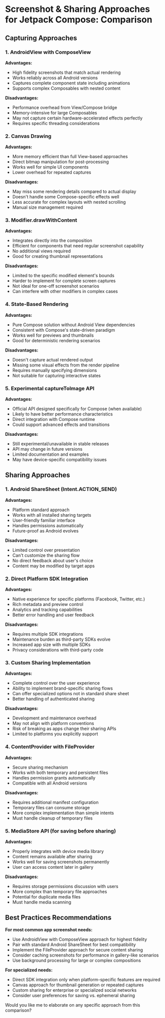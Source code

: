 # Screenshot & Sharing Approaches for Jetpack Compose: Comparison

## Capturing Approaches

### 1. AndroidView with ComposeView

**Advantages:**
- High fidelity screenshots that match actual rendering
- Works reliably across all Android versions
- Captures complete component state including animations
- Supports complex Composables with nested content

**Disadvantages:**
- Performance overhead from View/Compose bridge
- Memory-intensive for large Composables
- May not capture certain hardware-accelerated effects perfectly
- Requires specific threading considerations

### 2. Canvas Drawing

**Advantages:**
- More memory efficient than full View-based approaches
- Direct bitmap manipulation for post-processing
- Works well for simple UI components
- Lower overhead for repeated captures

**Disadvantages:**
- May miss some rendering details compared to actual display
- Doesn't handle some Compose-specific effects well
- Less accurate for complex layouts with nested scrolling
- Manual size management required

### 3. Modifier.drawWithContent

**Advantages:**
- Integrates directly into the composition
- Efficient for components that need regular screenshot capability
- No additional views required
- Good for creating thumbnail representations

**Disadvantages:**
- Limited to the specific modified element's bounds
- Harder to implement for complete screen captures
- Not ideal for one-off screenshot scenarios
- Can interfere with other modifiers in complex cases

### 4. State-Based Rendering

**Advantages:**
- Pure Compose solution without Android View dependencies
- Consistent with Compose's state-driven paradigm
- Works well for previews and thumbnails
- Good for deterministic rendering scenarios

**Disadvantages:**
- Doesn't capture actual rendered output
- Missing some visual effects from the render pipeline
- Requires manually specifying dimensions
- Not suitable for capturing interactive states

### 5. Experimental captureToImage API

**Advantages:**
- Official API designed specifically for Compose (when available)
- Likely to have better performance characteristics
- Direct integration with Compose runtime
- Could support advanced effects and transitions

**Disadvantages:**
- Still experimental/unavailable in stable releases
- API may change in future versions
- Limited documentation and examples
- May have device-specific compatibility issues

## Sharing Approaches

### 1. Android ShareSheet (Intent.ACTION_SEND)

**Advantages:**
- Platform standard approach 
- Works with all installed sharing targets
- User-friendly familiar interface
- Handles permissions automatically
- Future-proof as Android evolves

**Disadvantages:**
- Limited control over presentation
- Can't customize the sharing flow
- No direct feedback about user's choice
- Content may be modified by target apps

### 2. Direct Platform SDK Integration

**Advantages:**
- Native experience for specific platforms (Facebook, Twitter, etc.)
- Rich metadata and preview control
- Analytics and tracking capabilities
- Better error handling and user feedback

**Disadvantages:**
- Requires multiple SDK integrations
- Maintenance burden as third-party SDKs evolve
- Increased app size with multiple SDKs
- Privacy considerations with third-party code

### 3. Custom Sharing Implementation

**Advantages:**
- Complete control over the user experience
- Ability to implement brand-specific sharing flows
- Can offer specialized options not in standard share sheet
- Better handling of authenticated sharing

**Disadvantages:**
- Development and maintenance overhead
- May not align with platform conventions
- Risk of breaking as apps change their sharing APIs
- Limited to platforms you explicitly support

### 4. ContentProvider with FileProvider

**Advantages:**
- Secure sharing mechanism
- Works with both temporary and persistent files
- Handles permission grants automatically
- Compatible with all Android versions

**Disadvantages:**
- Requires additional manifest configuration
- Temporary files can consume storage
- More complex implementation than simple intents
- Must handle cleanup of temporary files

### 5. MediaStore API (for saving before sharing)

**Advantages:**
- Properly integrates with device media library
- Content remains available after sharing
- Works well for saving screenshots permanently
- User can access content later in gallery

**Disadvantages:**
- Requires storage permissions discussion with users
- More complex than temporary file approaches
- Potential for duplicate media files
- Must handle media scanning

## Best Practices Recommendations

**For most common app screenshot needs:**
- Use AndroidView with ComposeView approach for highest fidelity
- Pair with standard Android ShareSheet for best compatibility
- Implement the FileProvider approach for secure content sharing
- Consider caching screenshots for performance in gallery-like scenarios
- Use background processing for large or complex compositions

**For specialized needs:**
- Direct SDK integration only when platform-specific features are required
- Canvas approach for thumbnail generation or repeated captures
- Custom sharing for enterprise or specialized social networks
- Consider user preferences for saving vs. ephemeral sharing

Would you like me to elaborate on any specific approach from this comparison?


